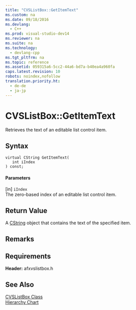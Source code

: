 ```yaml
---
title: "CVSListBox::GetItemText"
ms.custom: na
ms.date: 09/18/2016
ms.devlang: 
  - C++
ms.prod: visual-studio-dev14
ms.reviewer: na
ms.suite: na
ms.technology: 
  - devlang-cpp
ms.tgt_pltfrm: na
ms.topic: reference
ms.assetid: 059315a6-5cc2-44a6-bd7a-b40ea4a960fa
caps.latest.revision: 10
robots: noindex,nofollow
translation.priority.ht: 
  - de-de
  - ja-jp
---
```

# CVSListBox::GetItemText
Retrieves the text of an editable list control item.  
  
## Syntax  
  
```  
virtual CString GetItemText(  
   int iIndex   
) const;  
```  
  
#### Parameters  
 [in] `iIndex`  
 The zero-based index of an editable list control item.  
  
## Return Value  
 A [CString](../vs140/CStringT-Class.md) object that contains the text of the specified item.  
  
## Remarks  
  
## Requirements  
 **Header:** afxvslistbox.h  
  
## See Also  
 [CVSListBox Class](../vs140/CVSListBox-Class.md)   
 [Hierarchy Chart](../vs140/Hierarchy-Chart.md)